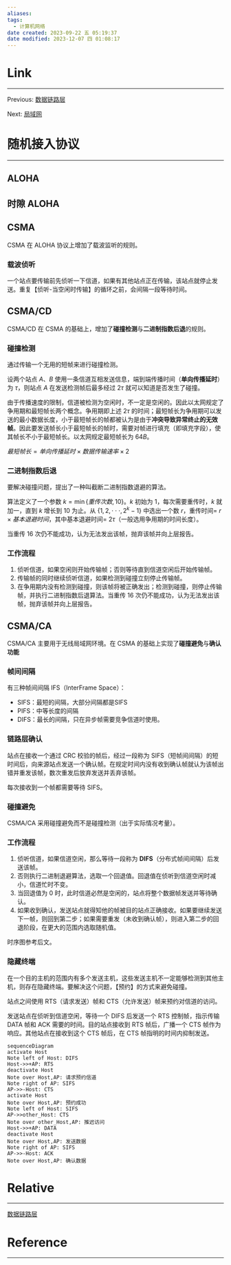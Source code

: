```yaml
---
aliases: 
tags:
  - 计算机网络
date created: 2023-09-22 五 05:19:37
date modified: 2023-12-07 四 01:08:17
---
```


# Link

---

Previous: [数据链路层](数据链路层.md)

Next: [局域网](局域网.md)

# 随机接入协议

---

## ALOHA

## 时隙 ALOHA

## CSMA

CSMA 在 ALOHA 协议上增加了载波监听的规则。

### 载波侦听

一个站点要传输前先侦听一下信道，如果有其他站点正在传输，该站点就停止发送。重复【侦听-当空闲时传输】的循环之前，会间隔一段等待时间。

## CSMA/CD

CSMA/CD 在 CSMA 的基础上，增加了**碰撞检测**与**二进制指数后退**的规则。

### 碰撞检测

通过传输一个无用的短帧来进行碰撞检测。

设两个站点 $A、B$ 使用一条信道互相发送信息，端到端传播时间（**单向传播延时**）为 $\tau$，则站点 $A$ 在发送检测帧后最多经过 $2\tau$ 就可以知道是否发生了碰撞。

由于传播速度的限制，信道被检测为空闲时，不一定是空闲的。因此以太网规定了争用期和最短帧长两个概念。争用期即上述 $2\tau$ 的时间；最短帧长为争用期可以发送的最小数据长度，小于最短帧长的帧都被认为是由于**冲突导致异常终止的无效帧**。因此要发送帧长小于最短帧长的帧时，需要对帧进行填充（即填充字段），使其帧长不小于最短帧长。以太网规定最短帧长为 $64B$。

$最短帧长=单向传播延时\times 数据传输速率\times 2$

### 二进制指数后退

要解决碰撞问题，提出了一种叫截断二进制指数退避的算法。

算法定义了一个参数 $k=\min\{重传次数,10\}$。$k$ 初始为 $1$，每次需要重传时，$k$ 就加一，直到 $k$ 增长到 $10$ 为止。从 $\{1,2,\cdot\cdot\cdot,2^k-1\}$ 中选出一个数 $r$，重传时间= $r\times 基本退避时间$，其中基本退避时间= $2\tau$（一般选用争用期的时间长度）。

当重传 16 次仍不能成功，认为无法发出该帧，抛弃该帧并向上层报告。

### 工作流程

1. 侦听信道，如果空闲则开始传输帧；否则等待直到信道空闲后开始传输帧。
2. 传输帧的同时继续侦听信道，如果检测到碰撞立刻停止传输帧。
3. 在争用期内没有检测到碰撞，则该帧将被正确发出；检测到碰撞，则停止传输帧，并执行二进制指数后退算法。当重传 16 次仍不能成功，认为无法发出该帧，抛弃该帧并向上层报告。

## CSMA/CA

CSMA/CA 主要用于无线局域网环境。在 CSMA 的基础上实现了**碰撞避免**与**确认功能**

### 帧间间隔

有三种帧间间隔 IFS（InterFrame Space）：

- SIFS：最短的间隔，大部分间隔都是SIFS
- PIFS：中等长度的间隔
- DIFS：最长的间隔，只在异步帧需要竞争信道时使用。

### 链路层确认

站点在接收一个通过 CRC 校验的帧后，经过一段称为 SIFS（短帧间间隔）的短时间后，向来源站点发送一个确认帧。在规定时间内没有收到确认帧就认为该帧出错并重发该帧，数次重发后放弃发送并丢弃该帧。

每次接收到一个帧都需要等待 SIFS。

### 碰撞避免

CSMA/CA 采用碰撞避免而不是碰撞检测（出于实际情况考量）。

### 工作流程

1. 侦听信道，如果信道空闲，那么等待一段称为 **DIFS**（分布式帧间间隔）后发送该帧。
2. 否则执行二进制退避算法，选取一个回退值。回退值在侦听到信道空闲时减小，信道忙时不变。
3. 当回退值为 0 时，此时信道必然是空闲的，站点将整个数据帧发送并等待确认。
4. 如果收到确认，发送站点就得知他的帧被目的站点正确接收。如果要继续发送下一帧，则回到第二步；如果需要重发（未收到确认帧），则进入第二步的回退阶段，在更大的范围内选取随机值。

时序图参考后文。

### 隐藏终端

在一个目的主机的范围内有多个发送主机，这些发送主机不一定能够检测到其他主机，则存在隐藏终端。要解决这个问题，【预约】的方式来避免碰撞。

站点之间使用 RTS（请求发送）帧和 CTS（允许发送）帧来预约对信道的访问。

发送站点在侦听到信道空闲，等待一个 DIFS 后发送一个 RTS 控制帧，指示传输 DATA 帧和 ACK 需要的时间。目的站点接收到 RTS 帧后，广播一个 CTS 帧作为响应。其他站点在接收到这个 CTS 帧后，在 CTS 帧指明的时间内抑制发送。

```mermaid
sequenceDiagram
activate Host
Note left of Host: DIFS 
Host->>+AP: RTS
deactivate Host
Note over Host,AP: 请求预约信道
Note right of AP: SIFS
AP->>-Host: CTS
activate Host
Note over Host,AP: 预约成功
Note left of Host: SIFS
AP->>other_Host: CTS
Note over other_Host,AP: 推迟访问
Host->>+AP: DATA
deactivate Host
Note over Host,AP: 发送数据
Note right of AP: SIFS
AP->>-Host: ACK
Note over Host,AP: 确认数据
```

# Relative

---

[数据链路层](数据链路层.md)

# Reference

---
